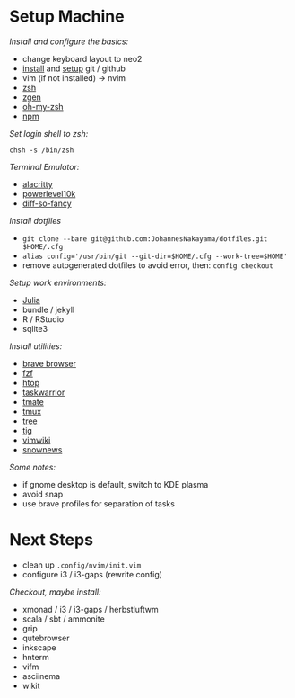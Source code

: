 # Setup Machine

*Install and configure the basics:*

* change keyboard layout to neo2
* [install](https://git-scm.com/book/en/v2/Getting-Started-Installing-Git) and [setup](https://docs.github.com/en/get-started/quickstart/set-up-git) git / github
* vim (if not installed) -> nvim
* [zsh](https://gist.github.com/derhuerst/12a1558a4b408b3b2b6e)
* [zgen](https://github.com/tarjoilija/zgen)
* [oh-my-zsh](https://github.com/ohmyzsh/ohmyzsh)
* [npm](https://linuxconfig.org/install-npm-on-linux)


*Set login shell to zsh:*

`chsh -s /bin/zsh`


*Terminal Emulator:*

* [alacritty](https://alacritty.org/)
* [powerlevel10k](https://github.com/romkatv/powerlevel10k#zgen)
* [diff-so-fancy](https://github.com/so-fancy/diff-so-fancy)


*Install dotfiles*

* `git clone --bare git@github.com:JohannesNakayama/dotfiles.git $HOME/.cfg`
* `alias config='/usr/bin/git --git-dir=$HOME/.cfg --work-tree=$HOME'`
* remove autogenerated dotfiles to avoid error, then: `config checkout`


*Setup work environments:*

* [Julia](https://julialang.org/)
* bundle / jekyll
* R / RStudio
* sqlite3


*Install utilities:*

* [brave browser](https://brave.com/linux/)
* [fzf](https://github.com/junegunn/fzf)
* [htop](https://htop.dev/)
* [taskwarrior](https://taskwarrior.org/)
* [tmate](https://tmate.io/)
* [tmux](https://github.com/tmux/tmux/wiki)
* [tree](https://linux.die.net/man/1/tree)
* [tig](https://jonas.github.io/tig/)
* [vimwiki](https://github.com/vimwiki/vimwiki)
* [snownews](https://github.com/msharov/snownews)


*Some notes:*

* if gnome desktop is default, switch to KDE plasma
* avoid snap
* use brave profiles for separation of tasks



# Next Steps

* clean up `.config/nvim/init.vim`
* configure i3 / i3-gaps (rewrite config)

*Checkout, maybe install:*

* xmonad / i3 / i3-gaps / herbstluftwm
* scala / sbt / ammonite
* grip
* qutebrowser
* inkscape
* hnterm
* vifm
* asciinema
* wikit
